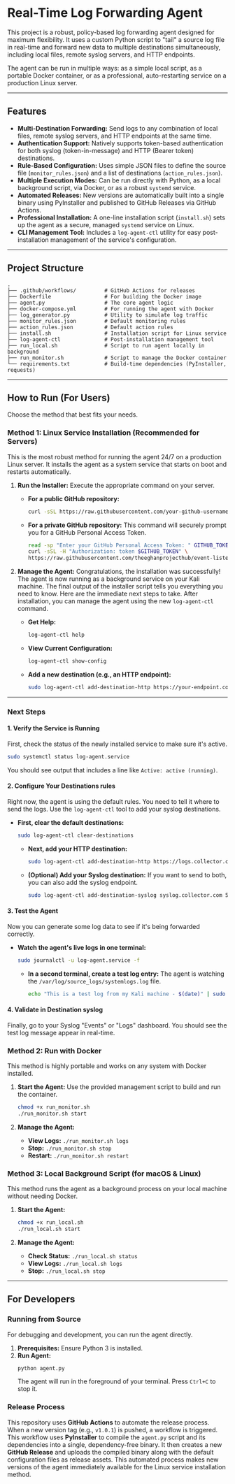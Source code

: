 # Real-Time Log Forwarding Agent

This project is a robust, policy-based log forwarding agent designed for maximum flexibility. It uses a custom Python script to "tail" a source log file in real-time and forward new data to multiple destinations simultaneously, including local files, remote syslog servers, and HTTP endpoints.

The agent can be run in multiple ways: as a simple local script, as a portable Docker container, or as a professional, auto-restarting service on a production Linux server.

-----

## Features

  * **Multi-Destination Forwarding:** Send logs to any combination of local files, remote syslog servers, and HTTP endpoints at the same time.
  * **Authentication Support:** Natively supports token-based authentication for both syslog (token-in-message) and HTTP (Bearer token) destinations.
  * **Rule-Based Configuration:** Uses simple JSON files to define the source file (`monitor_rules.json`) and a list of destinations (`action_rules.json`).
  * **Multiple Execution Modes:** Can be run directly with Python, as a local background script, via Docker, or as a robust `systemd` service.
  * **Automated Releases:** New versions are automatically built into a single binary using PyInstaller and published to GitHub Releases via GitHub Actions.
  * **Professional Installation:** A one-line installation script (`install.sh`) sets up the agent as a secure, managed `systemd` service on Linux.
  * **CLI Management Tool:** Includes a `log-agent-ctl` utility for easy post-installation management of the service's configuration.

-----

## Project Structure

```
.
├── .github/workflows/         # GitHub Actions for releases
├── Dockerfile                 # For building the Docker image
├── agent.py                   # The core agent logic
├── docker-compose.yml         # For running the agent with Docker
├── log_generator.py           # Utility to simulate log traffic
├── monitor_rules.json         # Default monitoring rules
├── action_rules.json          # Default action rules
├── install.sh                 # Installation script for Linux service
├── log-agent-ctl              # Post-installation management tool
├── run_local.sh               # Script to run agent locally in background
├── run_monitor.sh             # Script to manage the Docker container
└── requirements.txt           # Build-time dependencies (PyInstaller, requests)
```

-----

## How to Run (For Users)

Choose the method that best fits your needs.

### Method 1: Linux Service Installation (Recommended for Servers)

This is the most robust method for running the agent 24/7 on a production Linux server. It installs the agent as a system service that starts on boot and restarts automatically.

1.  **Run the Installer:**
    Execute the appropriate command on your server.

      * **For a public GitHub repository:**
        ```bash
        curl -sSL https://raw.githubusercontent.com/your-github-username/your-repo-name/main/install.sh | sudo bash
        ```
      * **For a private GitHub repository:**
        This command will securely prompt you for a GitHub Personal Access Token.
        ```bash
        read -sp "Enter your GitHub Personal Access Token: " GITHUB_TOKEN && \
        curl -sSL -H "Authorization: token $GITHUB_TOKEN" \
        https://raw.githubusercontent.com/theeghanprojecthub/event-listener-demo/main/install.sh | sudo -E bash
        ```

   2.  **Manage the Agent:**
       Congratulations, the installation was successfully! The agent is now running as a background service on your Kali machine.
       The final output of the installer script tells you everything you need to know. Here are the immediate next steps to take.
       After installation, you can manage the agent using the new `log-agent-ctl` command.

         * **Get Help:**
           ```bash
           log-agent-ctl help
           ```
         * **View Current Configuration:**
           ```bash
           log-agent-ctl show-config
           ```
         * **Add a new destination (e.g., an HTTP endpoint):**
           ```bash
           sudo log-agent-ctl add-destination-http https://your-endpoint.com/logs your-secret-token
           ```

-----

### Next Steps

#### 1\. Verify the Service is Running

First, check the status of the newly installed service to make sure it's active.

```bash
sudo systemctl status log-agent.service
```

You should see output that includes a line like `Active: active (running)`.

#### 2\. Configure Your Destinations rules

Right now, the agent is using the default rules. You need to tell it where to send the logs. Use the `log-agent-ctl` tool to add your syslog destinations.

  * **First, clear the default destinations:**

    ```bash
    sudo log-agent-ctl clear-destinations
    ```

    * **Next, add your HTTP destination:**

      ```bash
      sudo log-agent-ctl add-destination-http https://logs.collector.com/v1/logs/bulk token22442223
      ```

    * **(Optional) Add your Syslog destination:**
      If you want to send to both, you can also add the syslog endpoint.

      ```bash
      sudo log-agent-ctl add-destination-syslog syslog.collector.com 514 token22442223
      ```

#### 3\. Test the Agent

Now you can generate some log data to see if it's being forwarded correctly.

  * **Watch the agent's live logs in one terminal:**

    ```bash
    sudo journalctl -u log-agent.service -f
    ```

    * **In a second terminal, create a test log entry:**
      The agent is watching the `/var/log/source_logs/systemlogs.log` file.

      ```bash
      echo "This is a test log from my Kali machine - $(date)" | sudo tee -a /var/log/source_logs/systemlogs.log
      ```

#### 4\. Validate in Destination syslog

Finally, go to your Syslog "Events" or "Logs" dashboard. You should see the test log message appear in real-time.

### Method 2: Run with Docker

This method is highly portable and works on any system with Docker installed.

1.  **Start the Agent:**
    Use the provided management script to build and run the container.

    ```bash
    chmod +x run_monitor.sh
    ./run_monitor.sh start
    ```

2.  **Manage the Agent:**

      * **View Logs:** `./run_monitor.sh logs`
      * **Stop:** `./run_monitor.sh stop`
      * **Restart:** `./run_monitor.sh restart`

### Method 3: Local Background Script (for macOS & Linux)

This method runs the agent as a background process on your local machine without needing Docker.

1.  **Start the Agent:**

    ```bash
    chmod +x run_local.sh
    ./run_local.sh start
    ```

2.  **Manage the Agent:**

      * **Check Status:** `./run_local.sh status`
      * **View Logs:** `./run_local.sh logs`
      * **Stop:** `./run_local.sh stop`

-----

## For Developers

### Running from Source

For debugging and development, you can run the agent directly.

1.  **Prerequisites:** Ensure Python 3 is installed.
2.  **Run Agent:**
    ```bash
    python agent.py
    ```
    The agent will run in the foreground of your terminal. Press `Ctrl+C` to stop it.

### Release Process

This repository uses **GitHub Actions** to automate the release process. When a new version tag (e.g., `v1.0.1`) is pushed, 
a workflow is triggered. This workflow uses **PyInstaller** to compile the `agent.py` script and its dependencies into a single,
dependency-free binary. It then creates a new **GitHub Release** and uploads the compiled binary along with the default configuration
files as release assets. This automated process makes new versions of the agent immediately available for the Linux service installation
method.
